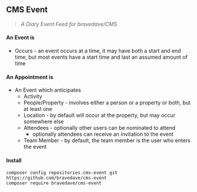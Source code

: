 ## CMS Event

> _A Diary Event Feed for bravedave/CMS_

#### An Event is
* Occurs - an event occurs at a time, it may have both a start and end time, but most events have a start time and last an assumed amount of time

#### An Appointment is
* An Event which anticipates
  * Activity
  * People/Property - involves either a person or a property or both, but at least one
  * Location - by default will occur at the property, but may occur somewhere else
  * Attendees - optionally other users can be nominated to attend
    * optionally attendees can receive an invitation to the event
  * Team Member - by default, the team member is the user who enters the event

#### Install
   ```
   composer config repositories.cms-event git https://github.com/bravedave/cms-event
   composer require bravedave/cms-event
   ```

